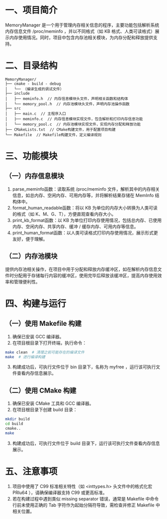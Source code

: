 # 一、项目简介
MemoryManager 是一个用于管理内存相关信息的程序，主要功能包括解析系统内存信息文件 /proc/meminfo ，并以不同格式（如 KB 格式、人类可读格式）展示内存使用情况。同时，项目中包含内存池相关模块，为内存分配和释放提供支持。
# 二、目录结构
```plaintext
MemoryManager/
├── cmake - build - debug
│   └── （编译生成的调试文件）
├── include
│   ├── meminfo.h  // 内存信息模块头文件，声明相关函数和结构体
│   └── memory_pool.h  // 内存池模块头文件，声明内存池操作函数
├── src
│   ├── main.c  // 主程序入口
│   ├── meminfo.c  // 内存信息模块实现文件，包含解析和打印内存信息功能
│   └── memory_pool.c  // 内存池模块实现文件，实现内存分配和释放功能
├── CMakeLists.txt  // CMake构建文件，用于配置项目构建
└── Makefile  // Makefile构建文件，定义编译规则
```

# 三、功能模块

## （一）内存信息模块
1. parse_meminfo函数：读取系统 /proc/meminfo 文件，解析其中的内存相关信息，如总内存、空闲内存、可用内存等，并将解析结果存储在 MemInfo 结构体中。
2. format_human_readable函数：将以 KB 为单位的内存大小转换为人类可读的格式（如 K、M、G、T），方便直观查看内存大小。
3. print_kb_format函数：以 KB 为单位打印内存使用情况，包括总内存、已使用内存、空闲内存、共享内存、缓冲 / 缓存内存、可用内存等信息。
4. print_human_format函数：以人类可读格式打印内存使用情况，展示形式更友好，便于理解。

## （二）内存池模块
提供内存池相关操作，在项目中用于分配和释放内存缓冲区，如在解析内存信息文件时分配用于存储每行内容的缓冲区，使用完毕后释放该缓冲区，提高内存使用效率和管理便利性。

# 四、构建与运行
## （一）使用 Makefile 构建
1. 确保已安装 GCC 编译器。
2. 在项目根目录下打开终端，执行命令：
```bash
make clean  # 清理之前可能存在的编译文件
make  # 进行编译构建
```
3. 构建成功后，可执行文件位于 bin 目录下，名称为 myfree ，运行该可执行文件查看内存信息展示。

## （二）使用 CMake 构建
1. 确保已安装 CMake 工具和 GCC 编译器。
2. 在项目根目录下创建 build 目录：
```bash
mkdir build
cd build
cmake..
make
```
3. 构建成功后，可执行文件位于 build 目录下，运行该可执行文件查看内存信息展示。

# 五、注意事项
1. 项目中使用了 C99 标准相关特性（如 <inttypes.h> 头文件中的格式化宏 PRIu64 ），请确保编译器支持 C99 或更高标准。
2. 若在构建过程中遇到类似 missing separator 错误，通常是 Makefile 中命令行前未使用正确的 Tab 字符作为起始分隔符导致，需检查并修正 Makefile 中相关位置。
